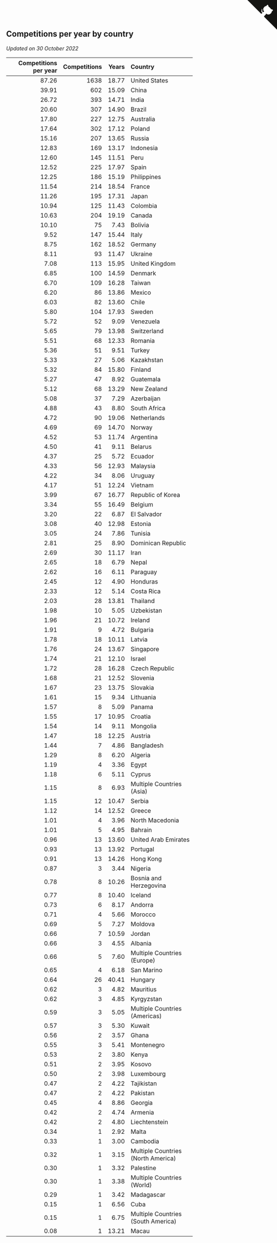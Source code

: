 ## Competitions per year by country

*Updated on 30 October 2022*

| Competitions per year | Competitions | Years | Country |
| ---: | ---: | ---: | :--- |
| 87.26 | 1638 | 18.77 | United States |
| 39.91 | 602 | 15.09 | China |
| 26.72 | 393 | 14.71 | India |
| 20.60 | 307 | 14.90 | Brazil |
| 17.80 | 227 | 12.75 | Australia |
| 17.64 | 302 | 17.12 | Poland |
| 15.16 | 207 | 13.65 | Russia |
| 12.83 | 169 | 13.17 | Indonesia |
| 12.60 | 145 | 11.51 | Peru |
| 12.52 | 225 | 17.97 | Spain |
| 12.25 | 186 | 15.19 | Philippines |
| 11.54 | 214 | 18.54 | France |
| 11.26 | 195 | 17.31 | Japan |
| 10.94 | 125 | 11.43 | Colombia |
| 10.63 | 204 | 19.19 | Canada |
| 10.10 | 75 | 7.43 | Bolivia |
| 9.52 | 147 | 15.44 | Italy |
| 8.75 | 162 | 18.52 | Germany |
| 8.11 | 93 | 11.47 | Ukraine |
| 7.08 | 113 | 15.95 | United Kingdom |
| 6.85 | 100 | 14.59 | Denmark |
| 6.70 | 109 | 16.28 | Taiwan |
| 6.20 | 86 | 13.86 | Mexico |
| 6.03 | 82 | 13.60 | Chile |
| 5.80 | 104 | 17.93 | Sweden |
| 5.72 | 52 | 9.09 | Venezuela |
| 5.65 | 79 | 13.98 | Switzerland |
| 5.51 | 68 | 12.33 | Romania |
| 5.36 | 51 | 9.51 | Turkey |
| 5.33 | 27 | 5.06 | Kazakhstan |
| 5.32 | 84 | 15.80 | Finland |
| 5.27 | 47 | 8.92 | Guatemala |
| 5.12 | 68 | 13.29 | New Zealand |
| 5.08 | 37 | 7.29 | Azerbaijan |
| 4.88 | 43 | 8.80 | South Africa |
| 4.72 | 90 | 19.06 | Netherlands |
| 4.69 | 69 | 14.70 | Norway |
| 4.52 | 53 | 11.74 | Argentina |
| 4.50 | 41 | 9.11 | Belarus |
| 4.37 | 25 | 5.72 | Ecuador |
| 4.33 | 56 | 12.93 | Malaysia |
| 4.22 | 34 | 8.06 | Uruguay |
| 4.17 | 51 | 12.24 | Vietnam |
| 3.99 | 67 | 16.77 | Republic of Korea |
| 3.34 | 55 | 16.49 | Belgium |
| 3.20 | 22 | 6.87 | El Salvador |
| 3.08 | 40 | 12.98 | Estonia |
| 3.05 | 24 | 7.86 | Tunisia |
| 2.81 | 25 | 8.90 | Dominican Republic |
| 2.69 | 30 | 11.17 | Iran |
| 2.65 | 18 | 6.79 | Nepal |
| 2.62 | 16 | 6.11 | Paraguay |
| 2.45 | 12 | 4.90 | Honduras |
| 2.33 | 12 | 5.14 | Costa Rica |
| 2.03 | 28 | 13.81 | Thailand |
| 1.98 | 10 | 5.05 | Uzbekistan |
| 1.96 | 21 | 10.72 | Ireland |
| 1.91 | 9 | 4.72 | Bulgaria |
| 1.78 | 18 | 10.11 | Latvia |
| 1.76 | 24 | 13.67 | Singapore |
| 1.74 | 21 | 12.10 | Israel |
| 1.72 | 28 | 16.28 | Czech Republic |
| 1.68 | 21 | 12.52 | Slovenia |
| 1.67 | 23 | 13.75 | Slovakia |
| 1.61 | 15 | 9.34 | Lithuania |
| 1.57 | 8 | 5.09 | Panama |
| 1.55 | 17 | 10.95 | Croatia |
| 1.54 | 14 | 9.11 | Mongolia |
| 1.47 | 18 | 12.25 | Austria |
| 1.44 | 7 | 4.86 | Bangladesh |
| 1.29 | 8 | 6.20 | Algeria |
| 1.19 | 4 | 3.36 | Egypt |
| 1.18 | 6 | 5.11 | Cyprus |
| 1.15 | 8 | 6.93 | Multiple Countries (Asia) |
| 1.15 | 12 | 10.47 | Serbia |
| 1.12 | 14 | 12.52 | Greece |
| 1.01 | 4 | 3.96 | North Macedonia |
| 1.01 | 5 | 4.95 | Bahrain |
| 0.96 | 13 | 13.60 | United Arab Emirates |
| 0.93 | 13 | 13.92 | Portugal |
| 0.91 | 13 | 14.26 | Hong Kong |
| 0.87 | 3 | 3.44 | Nigeria |
| 0.78 | 8 | 10.26 | Bosnia and Herzegovina |
| 0.77 | 8 | 10.40 | Iceland |
| 0.73 | 6 | 8.17 | Andorra |
| 0.71 | 4 | 5.66 | Morocco |
| 0.69 | 5 | 7.27 | Moldova |
| 0.66 | 7 | 10.59 | Jordan |
| 0.66 | 3 | 4.55 | Albania |
| 0.66 | 5 | 7.60 | Multiple Countries (Europe) |
| 0.65 | 4 | 6.18 | San Marino |
| 0.64 | 26 | 40.41 | Hungary |
| 0.62 | 3 | 4.82 | Mauritius |
| 0.62 | 3 | 4.85 | Kyrgyzstan |
| 0.59 | 3 | 5.05 | Multiple Countries (Americas) |
| 0.57 | 3 | 5.30 | Kuwait |
| 0.56 | 2 | 3.57 | Ghana |
| 0.55 | 3 | 5.41 | Montenegro |
| 0.53 | 2 | 3.80 | Kenya |
| 0.51 | 2 | 3.95 | Kosovo |
| 0.50 | 2 | 3.98 | Luxembourg |
| 0.47 | 2 | 4.22 | Tajikistan |
| 0.47 | 2 | 4.22 | Pakistan |
| 0.45 | 4 | 8.86 | Georgia |
| 0.42 | 2 | 4.74 | Armenia |
| 0.42 | 2 | 4.80 | Liechtenstein |
| 0.34 | 1 | 2.92 | Malta |
| 0.33 | 1 | 3.00 | Cambodia |
| 0.32 | 1 | 3.15 | Multiple Countries (North America) |
| 0.30 | 1 | 3.32 | Palestine |
| 0.30 | 1 | 3.38 | Multiple Countries (World) |
| 0.29 | 1 | 3.42 | Madagascar |
| 0.15 | 1 | 6.56 | Cuba |
| 0.15 | 1 | 6.75 | Multiple Countries (South America) |
| 0.08 | 1 | 13.21 | Macau |


<a href="https://github.com/jonatanklosko/wca_statistics" class="github-corner" aria-label="View source on Github"><svg width="80" height="80" viewBox="0 0 250 250" style="fill:#151513; color:#fff; position: absolute; top: 0; border: 0; right: 0;" aria-hidden="true"><path d="M0,0 L115,115 L130,115 L142,142 L250,250 L250,0 Z"></path><path d="M128.3,109.0 C113.8,99.7 119.0,89.6 119.0,89.6 C122.0,82.7 120.5,78.6 120.5,78.6 C119.2,72.0 123.4,76.3 123.4,76.3 C127.3,80.9 125.5,87.3 125.5,87.3 C122.9,97.6 130.6,101.9 134.4,103.2" fill="currentColor" style="transform-origin: 130px 106px;" class="octo-arm"></path><path d="M115.0,115.0 C114.9,115.1 118.7,116.5 119.8,115.4 L133.7,101.6 C136.9,99.2 139.9,98.4 142.2,98.6 C133.8,88.0 127.5,74.4 143.8,58.0 C148.5,53.4 154.0,51.2 159.7,51.0 C160.3,49.4 163.2,43.6 171.4,40.1 C171.4,40.1 176.1,42.5 178.8,56.2 C183.1,58.6 187.2,61.8 190.9,65.4 C194.5,69.0 197.7,73.2 200.1,77.6 C213.8,80.2 216.3,84.9 216.3,84.9 C212.7,93.1 206.9,96.0 205.4,96.6 C205.1,102.4 203.0,107.8 198.3,112.5 C181.9,128.9 168.3,122.5 157.7,114.1 C157.9,116.9 156.7,120.9 152.7,124.9 L141.0,136.5 C139.8,137.7 141.6,141.9 141.8,141.8 Z" fill="currentColor" class="octo-body"></path></svg></a><style>.github-corner:hover .octo-arm{animation:octocat-wave 560ms ease-in-out}@keyframes octocat-wave{0%,100%{transform:rotate(0)}20%,60%{transform:rotate(-25deg)}40%,80%{transform:rotate(10deg)}}@media (max-width:500px){.github-corner:hover .octo-arm{animation:none}.github-corner .octo-arm{animation:octocat-wave 560ms ease-in-out}}</style>
